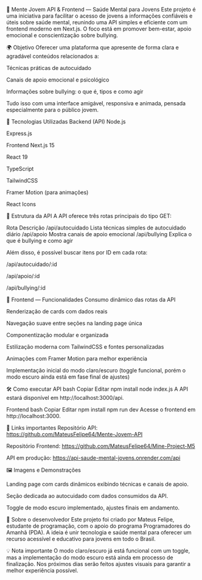 🧠 Mente Jovem API & Frontend — Saúde Mental para Jovens
Este projeto é uma iniciativa para facilitar o acesso de jovens a informações confiáveis e úteis sobre saúde mental, reunindo uma API simples e eficiente com um frontend moderno em Next.js. O foco está em promover bem-estar, apoio emocional e conscientização sobre bullying.

🌍 Objetivo
Oferecer uma plataforma que apresente de forma clara e agradável conteúdos relacionados a:

Técnicas práticas de autocuidado

Canais de apoio emocional e psicológico

Informações sobre bullying: o que é, tipos e como agir

Tudo isso com uma interface amigável, responsiva e animada, pensada especialmente para o público jovem.

🔧 Tecnologias Utilizadas
Backend (API)
Node.js

Express.js

Frontend
Next.js 15

React 19

TypeScript

TailwindCSS

Framer Motion (para animações)

React Icons

🧱 Estrutura da API
A API oferece três rotas principais do tipo GET:

Rota	Descrição
/api/autocuidado	Lista técnicas simples de autocuidado diário
/api/apoio	Mostra canais de apoio emocional
/api/bullying	Explica o que é bullying e como agir

Além disso, é possível buscar itens por ID em cada rota:

/api/autocuidado/:id

/api/apoio/:id

/api/bullying/:id

🚀 Frontend — Funcionalidades
Consumo dinâmico das rotas da API

Renderização de cards com dados reais

Navegação suave entre seções na landing page única

Componentização modular e organizada

Estilização moderna com TailwindCSS e fontes personalizadas

Animações com Framer Motion para melhor experiência

Implementação inicial do modo claro/escuro (toggle funcional, porém o modo escuro ainda está em fase final de ajustes)

🛠 Como executar
API
bash
Copiar
Editar
npm install
node index.js
A API estará disponível em http://localhost:3000/api.

Frontend
bash
Copiar
Editar
npm install
npm run dev
Acesse o frontend em http://localhost:3000.

📁 Links importantes
Repositório API: https://github.com/MateusFelipe64/Mente-Jovem-API

Repositório Frontend: https://github.com/MateusFelipe64/Mine-Project-M5

API em produção: https://api-saude-mental-jovens.onrender.com/api

🖼️ Imagens e Demonstrações

Landing page com cards dinâmicos exibindo técnicas e canais de apoio.


Seção dedicada ao autocuidado com dados consumidos da API.


Toggle de modo escuro implementado, ajustes finais em andamento.

🙋 Sobre o desenvolvedor
Este projeto foi criado por Mateus Felipe, estudante de programação, com o apoio do programa Programadores do Amanhã (PDA). A ideia é unir tecnologia e saúde mental para oferecer um recurso acessível e educativo para jovens em todo o Brasil.

💡 Nota importante
O modo claro/escuro já está funcional com um toggle, mas a implementação do modo escuro está ainda em processo de finalização. Nos próximos dias serão feitos ajustes visuais para garantir a melhor experiência possível.
